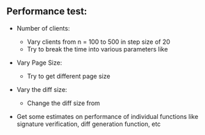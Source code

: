 ## Performance test:

- Number of clients:
	- Vary clients from n = 100 to 500 in step size of 20
	- Try to break the time into various parameters like 
- Vary Page Size:
   - Try to get different page size
- Vary the diff size:
	- Change the diff size from



- Get some estimates on performance of individual functions like signature verification, diff generation function, etc